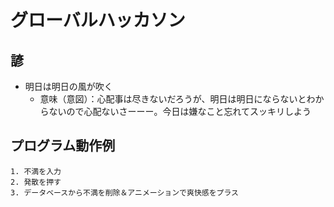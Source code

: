 # グローバルハッカソン

## 諺
- 明日は明日の風が吹く
  - 意味（意図）：心配事は尽きないだろうが、明日は明日にならないとわからないので心配ないさーーー。今日は嫌なこと忘れてスッキリしよう

## プログラム動作例
    1. 不満を入力
    2. 発散を押す
    3. データベースから不満を削除＆アニメーションで爽快感をプラス

